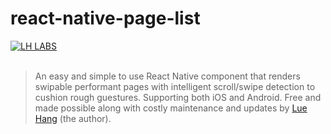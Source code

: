 # react-native-page-list

<a href="https://luehangs.site/marketplace/product/RN%20Posting%20Demo%20App%20Kit"><img src="https://luehangs.site/images/lh-mobile-strip.jpg" alt="LH LABS"/></a>
<br/>
<br/>

> An easy and simple to use React Native component that renders swipable performant pages with intelligent scroll/swipe detection to cushion rough guestures. Supporting both iOS and Android. Free and made possible along with costly maintenance and updates by [Lue Hang](https://www.facebook.com/lue.hang) (the author).
